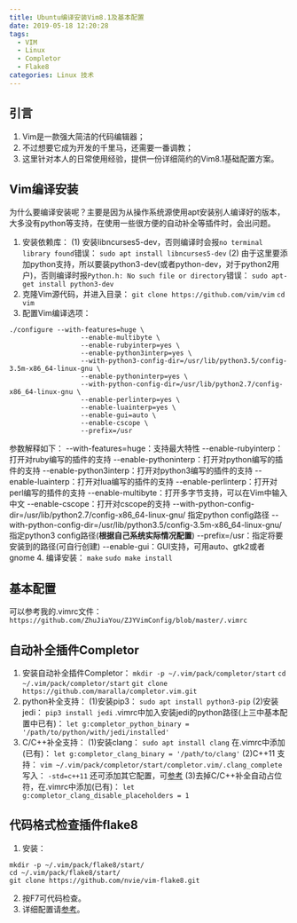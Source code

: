 ```yaml
---
title: Ubuntu编译安装Vim8.1及基本配置
date: 2019-05-18 12:20:28
tags:
  - VIM
  - Linux
  - Completor
  - Flake8
categories: Linux 技术
---
```

## 引言
1. Vim是一款强大简洁的代码编辑器；
2. 不过想要它成为开发的千里马，还需要一番调教；
3. 这里针对本人的日常使用经验，提供一份详细简约的Vim8.1基础配置方案。
<!--more-->

## Vim编译安装
为什么要编译安装呢？主要是因为从操作系统源使用apt安装别人编译好的版本，大多没有python等支持，在使用一些很方便的自动补全等插件时，会出问题。
1. 安装依赖库：
(1) 安装libncurses5-dev，否则编译时会报`no terminal library found`错误：
`sudo apt install libncurses5-dev`
(2) 由于这里要添加python支持，所以要装python3-dev(或者python-dev，对于python2用户)，否则编译时报`Python.h: No such file or directory`错误：
`sudo apt-get install python3-dev`
2. 克隆Vim源代码，并进入目录：
`git clone https://github.com/vim/vim`
`cd vim`
3. 配置Vim编译选项：
```
./configure --with-features=huge \
                  --enable-multibyte \
                  --enable-rubyinterp=yes \
                  --enable-python3interp=yes \
                  --with-python3-config-dir=/usr/lib/python3.5/config-3.5m-x86_64-linux-gnu \
                  --enable-pythoninterp=yes \
                  --with-python-config-dir=/usr/lib/python2.7/config-x86_64-linux-gnu \
                  --enable-perlinterp=yes \
                  --enable-luainterp=yes \
                  --enable-gui=auto \
                  --enable-cscope \
                  --prefix=/usr
```
参数解释如下：
--with-features=huge：支持最大特性
--enable-rubyinterp：打开对ruby编写的插件的支持
--enable-pythoninterp：打开对python编写的插件的支持
--enable-python3interp：打开对python3编写的插件的支持
--enable-luainterp：打开对lua编写的插件的支持
--enable-perlinterp：打开对perl编写的插件的支持
--enable-multibyte：打开多字节支持，可以在Vim中输入中文
--enable-cscope：打开对cscope的支持
--with-python-config-dir=/usr/lib/python2.7/config-x86_64-linux-gnu/ 指定python config路径
--with-python-config-dir=/usr/lib/python3.5/config-3.5m-x86_64-linux-gnu/ 指定python3 config路径(**根据自己系统实际情况配置**)
--prefix=/usr：指定将要安装到的路径(可自行创建)
--enable-gui：GUI支持，可用auto、gtk2或者gnome
4. 编译安装：
`make`
`sudo make install`


## 基本配置
可以参考我的.vimrc文件：
`https://github.com/ZhuJiaYou/ZJYVimConfig/blob/master/.vimrc`


## 自动补全插件Completor
1. 安装自动补全插件Completor：
`mkdir -p ~/.vim/pack/completor/start`
`cd ~/.vim/pack/completor/start`
`git clone https://github.com/maralla/completor.vim.git`
2. python补全支持：
(1)安装pip3：
`sudo apt install python3-pip`
(2)安装jedi：
`pip3 install jedi`
.vimrc中加入安装jedi的python路径(上三中基本配置中已有)：
`let g:completor_python_binary = '/path/to/python/with/jedi/installed'`
3. C/C++补全支持：
(1)安装clang：
`sudo apt install clang`
在.vimrc中添加(已有)：
`let g:completor_clang_binary = '/path/to/clang'`
(2)C++11 支持：
`vim ~/.vim/pack/completor/start/completor.vim/.clang_complete`
写入：
`-std=c++11`
还可添加其它配置，可[参考](https://github.com/maralla/completor.vim)
(3)去掉C/C++补全自动占位符，在.vimrc中添加(已有)：
`let g:completor_clang_disable_placeholders = 1`


## 代码格式检查插件flake8
1. 安装：
```
mkdir -p ~/.vim/pack/flake8/start/
cd ~/.vim/pack/flake8/start/
git clone https://github.com/nvie/vim-flake8.git
```
2. 按F7可代码检查。
3. 详细配置请[参考](https://github.com/nvie/vim-flake8)。


